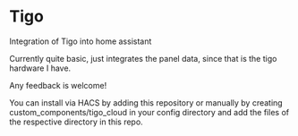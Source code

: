 # Tigo
Integration of Tigo into home assistant

Currently quite basic, just integrates the panel data, since that is the tigo hardware I have. 

Any feedback is welcome!

You can install via HACS by adding this repository or manually by creating custom_components/tigo_cloud in your config directory and add the files of the respective directory in this repo.
